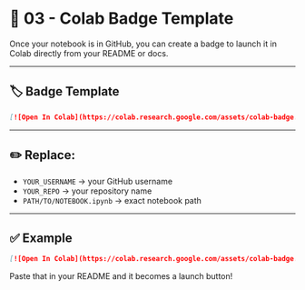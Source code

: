 # 📘 03 - Colab Badge Template

Once your notebook is in GitHub, you can create a badge to launch it in Colab directly from your README or docs.

---

## 🏷️ Badge Template

```markdown
[![Open In Colab](https://colab.research.google.com/assets/colab-badge.svg)](https://colab.research.google.com/github/YOUR_USERNAME/YOUR_REPO/blob/main/PATH/TO/NOTEBOOK.ipynb)
```

---

## ✏️ Replace:
- `YOUR_USERNAME` → your GitHub username  
- `YOUR_REPO` → your repository name  
- `PATH/TO/NOTEBOOK.ipynb` → exact notebook path  

---

## ✅ Example

```markdown
[![Open In Colab](https://colab.research.google.com/assets/colab-badge.svg)](https://colab.research.google.com/github/alexsmith/data-science-notebooks/blob/main/week1_intro.ipynb)
```

Paste that in your README and it becomes a launch button!

